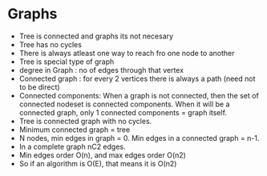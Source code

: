 # Graphs
* Tree is connected and graphs its not necesary
* Tree has no cycles
* There is always atleast one way to reach fro one node to another
* Tree is special type of graph
* degree in Graph : no of edges through that vertex
* Connected graph : for every 2 vertices there is always a path (need not to be direct)
* Connected components: When a graph is not connected, then the set of connected nodeset is connected components. When it will be a connected graph, only 1 connected components = graph itself.
* Tree is connected graph with no cycles.
* Minimum connected graph = tree
* N nodes, min edges in graph = 0. Min edges in a connected graph = n-1.
* In a complete graph nC2 edges.
* Min edges order O(n), and max edges order O(n2)
* So if an algorithm is O(E), that means it is O(n2) 